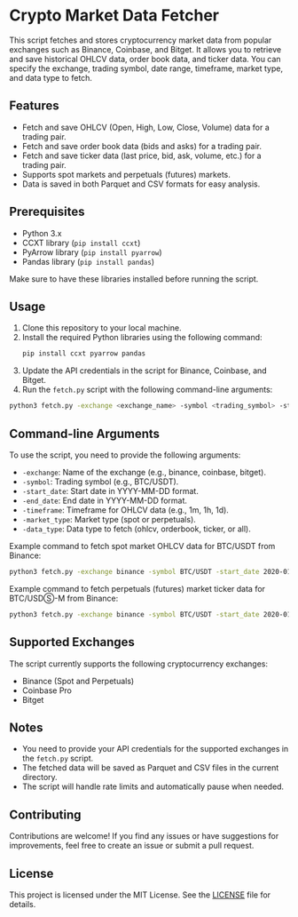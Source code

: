 # Crypto Market Data Fetcher

This script fetches and stores cryptocurrency market data from popular exchanges such as Binance, Coinbase, and Bitget. It allows you to retrieve and save historical OHLCV data, order book data, and ticker data. You can specify the exchange, trading symbol, date range, timeframe, market type, and data type to fetch.


## Features

- Fetch and save OHLCV (Open, High, Low, Close, Volume) data for a trading pair.
- Fetch and save order book data (bids and asks) for a trading pair.
- Fetch and save ticker data (last price, bid, ask, volume, etc.) for a trading pair.
- Supports spot markets and perpetuals (futures) markets.
- Data is saved in both Parquet and CSV formats for easy analysis.

## Prerequisites

- Python 3.x
- CCXT library (`pip install ccxt`)
- PyArrow library (`pip install pyarrow`)
- Pandas library (`pip install pandas`)

Make sure to have these libraries installed before running the script.

## Usage

1. Clone this repository to your local machine.
2. Install the required Python libraries using the following command:
   ```bash
   pip install ccxt pyarrow pandas
   ```
3. Update the API credentials in the script for Binance, Coinbase, and Bitget.
4. Run the `fetch.py` script with the following command-line arguments:

```bash
python3 fetch.py -exchange <exchange_name> -symbol <trading_symbol> -start_date <start_date> -end_date <end_date> -timeframe <timeframe> -market_type <market_type> -data_type <data_type>
```

## Command-line Arguments

To use the script, you need to provide the following arguments:

- `-exchange`: Name of the exchange (e.g., binance, coinbase, bitget).
- `-symbol`: Trading symbol (e.g., BTC/USDT).
- `-start_date`: Start date in YYYY-MM-DD format.
- `-end_date`: End date in YYYY-MM-DD format.
- `-timeframe`: Timeframe for OHLCV data (e.g., 1m, 1h, 1d).
- `-market_type`: Market type (spot or perpetuals).
- `-data_type`: Data type to fetch (ohlcv, orderbook, ticker, or all).

Example command to fetch spot market OHLCV data for BTC/USDT from Binance:

```bash
python3 fetch.py -exchange binance -symbol BTC/USDT -start_date 2020-01-01 -end_date 2023-08-01 -timeframe 1h -market_type spot -data_type ohlcv
```

Example command to fetch perpetuals (futures) market ticker data for BTC/USDⓈ-M from Binance:

```bash
python3 fetch.py -exchange binance -symbol BTC/USDT -start_date 2020-01-01 -end_date 2023-08-01 -timeframe 1h -market_type perpetuals -data_type ticker
```

## Supported Exchanges

The script currently supports the following cryptocurrency exchanges:

- Binance (Spot and Perpetuals)
- Coinbase Pro
- Bitget

## Notes

- You need to provide your API credentials for the supported exchanges in the `fetch.py` script.
- The fetched data will be saved as Parquet and CSV files in the current directory.
- The script will handle rate limits and automatically pause when needed.

## Contributing

Contributions are welcome! If you find any issues or have suggestions for improvements, feel free to create an issue or submit a pull request.

## License

This project is licensed under the MIT License. See the [LICENSE](LICENSE) file for details.
